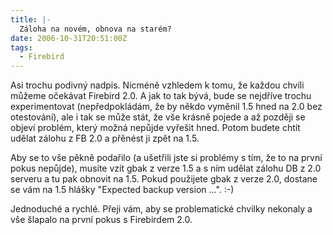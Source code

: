 ```yaml
---
title: |-
  Záloha na novém, obnova na starém?
date: 2006-10-31T20:51:00Z
tags:
  - Firebird
---
```

Asi trochu podivný nadpis. Nicméně vzhledem k tomu, že každou chvíli můžeme očekávat Firebird 2.0. A jak to tak bývá, bude se nejdříve trochu experimentovat (nepředpokládám, že by někdo vyměnil 1.5 hned na 2.0 bez otestování), ale i tak se může stát, že vše krásně pojede a až později se objeví problém, který možná nepůjde vyřešit hned. Potom budete chtít udělat zálohu z FB 2.0 a přěnést ji zpět na 1.5.

Aby se to vše pěkně podařilo (a ušetřili jste si problémy s tím, že to na první pokus nepůjde), musíte vzít gbak z verze 1.5 a s ním udělat zálohu DB z 2.0 serveru a tu pak obnovit na 1.5. Pokud použijete gbak z verze 2.0, dostane se vám na 1.5 hlášky "Expected backup version ...". :-)

Jednoduché a rychlé. Přeji vám, aby se problematické chvilky nekonaly a vše šlapalo na první pokus s Firebirdem 2.0.